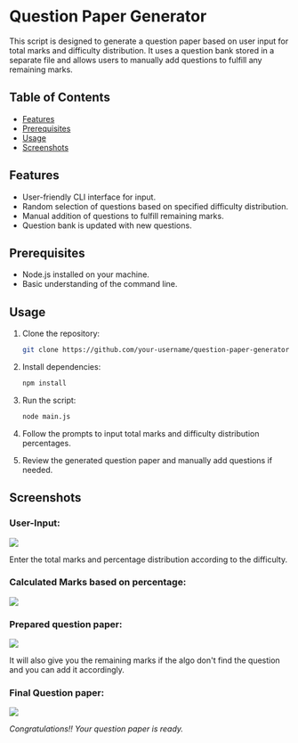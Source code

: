 # Question Paper Generator

This script is designed to generate a question paper based on user input for total marks and difficulty distribution. It uses a question bank stored in a separate file and allows users to manually add questions to fulfill any remaining marks.

## Table of Contents
- [Features](#features)
- [Prerequisites](#prerequisites)
- [Usage](#usage)
- [Screenshots](#screenshots)


## Features

- User-friendly CLI interface for input.
- Random selection of questions based on specified difficulty distribution.
- Manual addition of questions to fulfill remaining marks.
- Question bank is updated with new questions.

## Prerequisites

- Node.js installed on your machine.
- Basic understanding of the command line.

## Usage

1. Clone the repository:

   ```bash
   git clone https://github.com/your-username/question-paper-generator.git
2. Install dependencies:

   ```bash
   npm install
3. Run the script:

   ```bash
   node main.js
4. Follow the prompts to input total marks and difficulty distribution percentages.
5. Review the generated question paper and manually add questions if needed.

## Screenshots

### User-Input:

![](output/UserInput.png)

Enter the total marks and percentage distribution according to the difficulty.

### Calculated Marks based on percentage:

![](output/MarksDistribution.png)

### Prepared question paper:

![](output/PreparedQuesPaper.png)

It will also give you the remaining marks if the algo don't find the question and you can add it accordingly.

### Final Question paper:

![](FinalQuestionPaper.png)

*Congratulations!! Your question paper is ready.*


   
